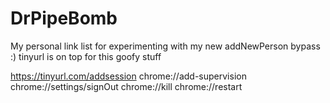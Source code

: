 # DrPipeBomb

My personal link list for experimenting with my new addNewPerson bypass :) tinyurl is on top for this goofy stuff

https://tinyurl.com/addsession
chrome://add-supervision
chrome://settings/signOut
chrome://kill
chrome://restart
